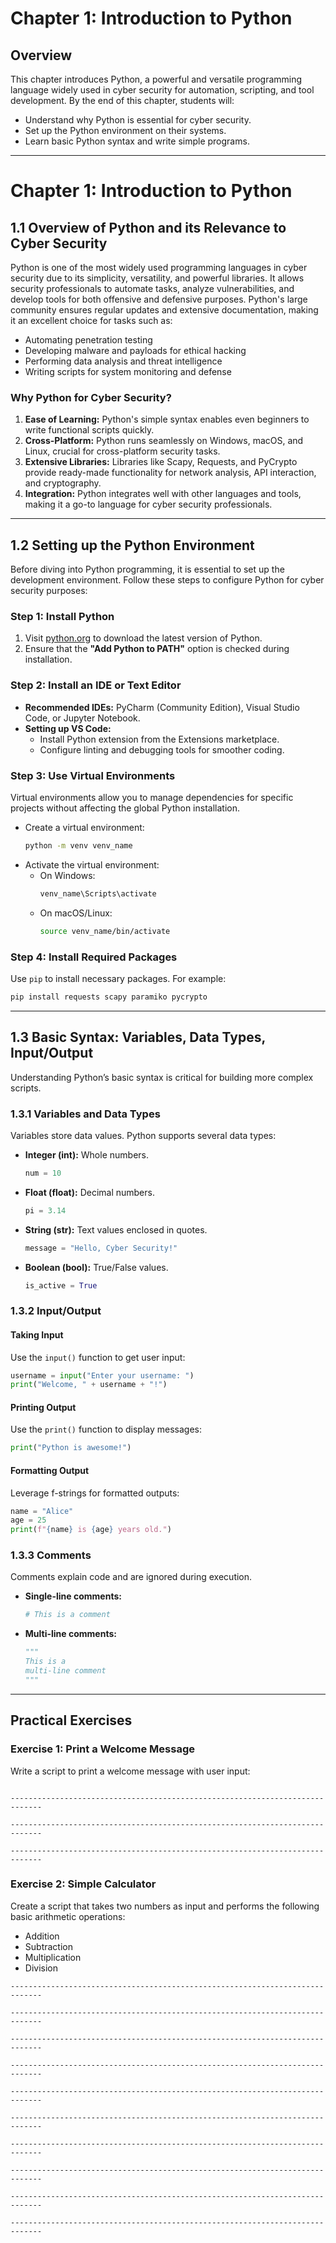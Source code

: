 # Chapter 1: Introduction to Python

## Overview

This chapter introduces Python, a powerful and versatile programming language widely used in cyber security for automation, scripting, and tool development. By the end of this chapter, students will:

- Understand why Python is essential for cyber security.
- Set up the Python environment on their systems.
- Learn basic Python syntax and write simple programs.

---

# Chapter 1: Introduction to Python

## 1.1 Overview of Python and its Relevance to Cyber Security

Python is one of the most widely used programming languages in cyber security due to its simplicity, versatility, and powerful libraries. It allows security professionals to automate tasks, analyze vulnerabilities, and develop tools for both offensive and defensive purposes. Python's large community ensures regular updates and extensive documentation, making it an excellent choice for tasks such as:

- Automating penetration testing
- Developing malware and payloads for ethical hacking
- Performing data analysis and threat intelligence
- Writing scripts for system monitoring and defense

### Why Python for Cyber Security?

1. **Ease of Learning:** Python's simple syntax enables even beginners to write functional scripts quickly.
1. **Cross-Platform:** Python runs seamlessly on Windows, macOS, and Linux, crucial for cross-platform security tasks.
1. **Extensive Libraries:** Libraries like Scapy, Requests, and PyCrypto provide ready-made functionality for network analysis, API interaction, and cryptography.
1. **Integration:** Python integrates well with other languages and tools, making it a go-to language for cyber security professionals.

---

## 1.2 Setting up the Python Environment

Before diving into Python programming, it is essential to set up the development environment. Follow these steps to configure Python for cyber security purposes:

### Step 1: Install Python

1. Visit [python.org](https://www.python.org/downloads/) to download the latest version of Python.
1. Ensure that the **"Add Python to PATH"** option is checked during installation.

### Step 2: Install an IDE or Text Editor

- **Recommended IDEs:** PyCharm (Community Edition), Visual Studio Code, or Jupyter Notebook.
- **Setting up VS Code:**
  - Install Python extension from the Extensions marketplace.
  - Configure linting and debugging tools for smoother coding.

### Step 3: Use Virtual Environments

Virtual environments allow you to manage dependencies for specific projects without affecting the global Python installation.

- Create a virtual environment:
  ```bash
  python -m venv venv_name
  ```
- Activate the virtual environment:
  - On Windows:
    ```bash
    venv_name\Scripts\activate
    ```
  - On macOS/Linux:
    ```bash
    source venv_name/bin/activate
    ```

### Step 4: Install Required Packages

Use `pip` to install necessary packages. For example:

```bash
pip install requests scapy paramiko pycrypto
```

---

## 1.3 Basic Syntax: Variables, Data Types, Input/Output

Understanding Python’s basic syntax is critical for building more complex scripts.

### 1.3.1 Variables and Data Types

Variables store data values. Python supports several data types:

- **Integer (int):** Whole numbers.
  ```python
  num = 10
  ```
- **Float (float):** Decimal numbers.
  ```python
  pi = 3.14
  ```
- **String (str):** Text values enclosed in quotes.
  ```python
  message = "Hello, Cyber Security!"
  ```
- **Boolean (bool):** True/False values.
  ```python
  is_active = True
  ```

### 1.3.2 Input/Output

#### Taking Input

Use the `input()` function to get user input:

```python
username = input("Enter your username: ")
print("Welcome, " + username + "!")
```

#### Printing Output

Use the `print()` function to display messages:

```python
print("Python is awesome!")
```

#### Formatting Output

Leverage f-strings for formatted outputs:

```python
name = "Alice"
age = 25
print(f"{name} is {age} years old.")
```

### 1.3.3 Comments

Comments explain code and are ignored during execution.

- **Single-line comments:**
  ```python
  # This is a comment
  ```
- **Multi-line comments:**
  ```python
  """
  This is a
  multi-line comment
  """
  ```

---

## Practical Exercises

### Exercise 1: Print a Welcome Message

Write a script to print a welcome message with user input:

```

-----------------------------------------------------------------------------

-----------------------------------------------------------------------------

-----------------------------------------------------------------------------
```

### Exercise 2: Simple Calculator

Create a script that takes two numbers as input and performs the following basic arithmetic operations:

- Addition
- Subtraction
- Multiplication
- Division

```
-----------------------------------------------------------------------------

-----------------------------------------------------------------------------

-----------------------------------------------------------------------------

-----------------------------------------------------------------------------

-----------------------------------------------------------------------------

-----------------------------------------------------------------------------

-----------------------------------------------------------------------------

-----------------------------------------------------------------------------

-----------------------------------------------------------------------------

-----------------------------------------------------------------------------
```
